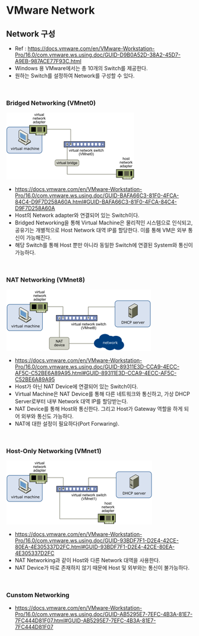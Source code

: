 # VMware Network

## Network 구성
* Ref : https://docs.vmware.com/en/VMware-Workstation-Pro/16.0/com.vmware.ws.using.doc/GUID-D9B0A52D-38A2-45D7-A9EB-987ACE77F93C.html
* Windows 용 VMware에서는 총 10개의 Switch를 제공한다.
* 원하는 Switch를 설정하여 Network를 구성할 수 있다.
</br>

### Bridged Networking (VMnet0)
![BridgedNetworking](img/BridgedNetworking.png)
* https://docs.vmware.com/en/VMware-Workstation-Pro/16.0/com.vmware.ws.using.doc/GUID-BAFA66C3-81F0-4FCA-84C4-D9F7D258A60A.html#GUID-BAFA66C3-81F0-4FCA-84C4-D9F7D258A60A
* Host의 Network adapter와 연결되어 있는 Switch이다.
* Bridged Networking을 통해 Virtual Machine은 물리적인 시스템으로 인식되고, 공유기는 개별적으로 Host Network 대역 IP를 할당한다. 이를 통해 VM은 외부 통신이 가능해진다.
* 해당 Switch를 통해 Host 뿐만 아니라 동일한 Switch에 연결된 System와 통신이 가능하다.
</br>

### NAT Networking (VMnet8)
![NATNetworking](img/NATNetworking.png)
* https://docs.vmware.com/en/VMware-Workstation-Pro/16.0/com.vmware.ws.using.doc/GUID-89311E3D-CCA9-4ECC-AF5C-C52BE6A89A95.html#GUID-89311E3D-CCA9-4ECC-AF5C-C52BE6A89A95
* Host가 아닌 NAT Device에 연결되어 있는 Switch이다.
* Virtual Machine은 NAT Device를 통해 다른 네트워크와 통신하고, 가상 DHCP Server로부터 내부 Network 대역 IP를 할당받는다.
* NAT Device를 통해 Host와 통신한다. 그리고 Host가 Gateway 역할을 하게 되어 외부와 통신도 가능하다.
* NAT에 대한 설정이 필요하다(Port Forwaring).
</br>

### Host-Only Networking (VMnet1)
![Host-OnlyNetworking](img/Host-OnlyNetworking.png)
* https://docs.vmware.com/en/VMware-Workstation-Pro/16.0/com.vmware.ws.using.doc/GUID-93BDF7F1-D2E4-42CE-80EA-4E305337D2FC.html#GUID-93BDF7F1-D2E4-42CE-80EA-4E305337D2FC
* NAT Networking과 같이 Host와 다른 Network 대역을 사용한다.
* NAT Device가 따로 존재하지 않기 때문에 Host 및 외부와는 통신이 불가능하다.
</br>


### Cunstom Networking
* https://docs.vmware.com/en/VMware-Workstation-Pro/16.0/com.vmware.ws.using.doc/GUID-AB5295E7-7EFC-4B3A-81E7-7FC444D81F07.html#GUID-AB5295E7-7EFC-4B3A-81E7-7FC444D81F07
</br>

